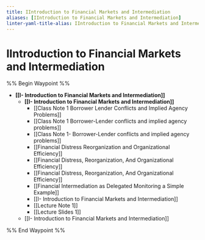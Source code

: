```yaml
---
title: IIntroduction to Financial Markets and Intermediation
aliases: [IIntroduction to Financial Markets and Intermediation]
linter-yaml-title-alias: IIntroduction to Financial Markets and Intermediation
---
```


# IIntroduction to Financial Markets and Intermediation

%% Begin Waypoint %%

- **[[I- Introduction to Financial Markets and Intermediation]]**
	- **[[I- Introduction to Financial Markets and Intermediation]]**
		- [[Class Note 1 Borrower Lender Conflicts and Implied Agency Problems]]
		- [[Class Note 1 Borrower-Lender conflicts and implied agency problems]]
		- [[Class Note 1- Borrower-Lender conflicts and implied agency problems]]
		- [[Financial Distress Reorganization and Organizational Efficiency]]
		- [[Financial Distress,    Reorganization,    And Organizational Efficiency]]
		- [[Financial Distress,   Reorganization,   And Organizational Efficiency]]
		- [[Financial Intermediation as Delegated Monitoring a Simple Example]]
		- [[I- Introduction to Financial Markets and Intermediation]]
		- [[Lecture Note 1]]
		- [[Lecture Slides 1]]
	- [[I- Introduction to Financial Markets and Intermediation]]

%% End Waypoint %%